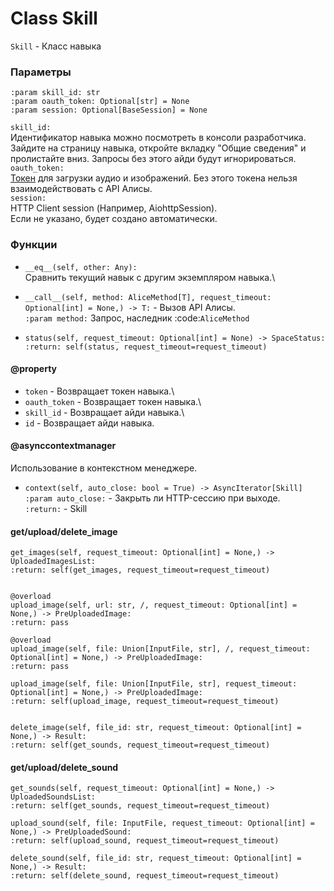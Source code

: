 # Class Skill
`Skill` - Класс навыка
### Параметры
```
:param skill_id: str
:param oauth_token: Optional[str] = None
:param session: Optional[BaseSession] = None
```
`skill_id:`\
Идентификатор навыка можно посмотреть в консоли разработчика.\
Зайдите на страницу навыка, откройте вкладку "Общие сведения"
и пролистайте вниз. Запросы без этого айди будут игнорироваться.\
`oauth_token:`\
[Токен](https://yandex.ru/dev/direct/doc/start/token.html) для загрузки аудио и изображений. 
Без этого токена нельзя взаимодействовать с API Алисы.\
`session:`\
HTTP Client session (Например, AiohttpSession).\
Если не указано, будет создано автоматически.
### Функции
- `__eq__(self, other: Any):`\
Сравнить текущий навык с другим экземпляром навыка.\


- `__call__(self, method: AliceMethod[T], request_timeout: Optional[int] = None,) -> T:` - Вызов API Алисы.\
`:param method:` Запрос, наследник :code:`AliceMethod`


- `status(self, request_timeout: Optional[int] = None) -> SpaceStatus:`\
`:return: self(status, request_timeout=request_timeout)`

#### @property
- `token` - Возвращает токен навыка.\
- `oauth_token` - Возвращает токен навыка.\
- `skill_id` - Возвращает айди навыка.\
- `id` - Возвращает айди навыка.

#### @asynccontextmanager
Использование в контекстном менеджере.
- `context(self, auto_close: bool = True) -> AsyncIterator[Skill]`\
`:param auto_close:` - Закрыть ли HTTP-сессию при выходе.\
`:return:` - Skill

#### get/upload/delete_image
```
get_images(self, request_timeout: Optional[int] = None,) -> UploadedImagesList:
:return: self(get_images, request_timeout=request_timeout)


@overload
upload_image(self, url: str, /, request_timeout: Optional[int] = None,) -> PreUploadedImage:
:return: pass

@overload
upload_image(self, file: Union[InputFile, str], /, request_timeout: Optional[int] = None,) -> PreUploadedImage:
:return: pass

upload_image(self, file: Union[InputFile, str], request_timeout: Optional[int] = None,) -> PreUploadedImage:
:return: self(upload_image, request_timeout=request_timeout)


delete_image(self, file_id: str, request_timeout: Optional[int] = None,) -> Result:
:return: self(get_sounds, request_timeout=request_timeout)
```

#### get/upload/delete_sound
```
get_sounds(self, request_timeout: Optional[int] = None,) -> UploadedSoundsList:
:return: self(get_sounds, request_timeout=request_timeout)

upload_sound(self, file: InputFile, request_timeout: Optional[int] = None,) -> PreUploadedSound:
:return: self(upload_sound, request_timeout=request_timeout)

delete_sound(self, file_id: str, request_timeout: Optional[int] = None,) -> Result:
:return: self(delete_sound, request_timeout=request_timeout)
```
